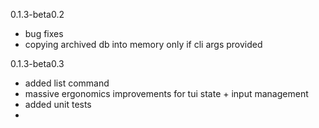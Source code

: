 0.1.3-beta0.2
- bug fixes
- copying archived db into memory only if cli args provided

0.1.3-beta0.3
- added list command
- massive ergonomics improvements for tui state + input management
- added unit tests
- 